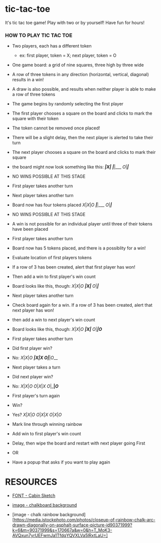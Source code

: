 # tic-tac-toe
It's tic tac toe game! Play with two or by yourself! Have fun for hours!


### HOW TO PLAY TIC TAC TOE
- Two players, each has a different token
  - ex: first player, token = X; next player, token = O
- One game board: a grid of nine squares, three high by three wide
- A row of three tokens in any direction (horizontal, vertical, diagonal) results in a win!
- A draw is also possible, and results when neither player is able to make a row of three tokens

- The game begins by randomly selecting the first player
- The first player chooses a square on the board and clicks to mark the square with their token
- The token cannot be removed once placed!
- There will be a slight delay, then the next player is alerted to take their turn
- The next player chooses a square on the board and clicks to mark their square
- the board might now look something like this:
___|_X_|___
___|___|___
_O_|___|___
- NO WINS POSSIBLE AT THIS STAGE
- First player takes another turn
- Next player takes another turn
- Board now has four tokens placed
_X_|_X_|_O_
___|___|___
_O_|___|___
- NO WINS POSSIBLE AT THIS STAGE
- A win is not possible for an individual player until three of their tokens have been placed
- First player takes another turn
- Board now has 5 tokens placed, and there is a possiblity for a win!
- Evaluate location of first players tokens
- If a row of 3 has been created, alert that first player has won!
- Then add a win to first player's win count
- Board looks like this, though:
_X_|_X_|_O_
___|_X_|___
_O_|___|___
- Next player takes another turn
- Check board again for a win. If a row of 3 has been created, alert that next player has won!
- then add a win to next player's win count
- Board looks like this, though:
_X_|_X_|_O_
___|_X_|___
_O_|___|_O____
- First player takes another turn
- Did first player win?
- No:
_X_|_X_|_O_
___|_X_|_X_
_O_|___|_O___
- Next player takes a turn
- Did next player win?
- No:
_X_|_X_|_O_
_O_|_X_|_X_
_O_|___|_O___
- First player's turn again
- Win?
- Yes?
_X_|_X_|_O_
_O_|_X_|_X_
_O_|_X_|_O_
- Mark line through winning rainbow
- Add win to first player's win count
- Delay, then wipe the board and restart with next player going First
- OR
- Have a popup that asks if you want to play again


# RESOURCES

- [FONT - Cabin Sketch](https://fonts.google.com/specimen/Cabin+Sketch?preview.text=player%20one%20%2F%20player%20two%20%2F%20X%20x%20%2F%20O%20o&preview.text_type=custom)

- [image - chalkboard background](https://external-content.duckduckgo.com/iu/?u=http%3A%2F%2F4.bp.blogspot.com%2F-OpFqYklSD-k%2FUQcCXvRs9UI%2FAAAAAAAAQs8%2FuD3Mc7RhLl4%2Fs1600%2FChalkboard-background.jpg&f=1&nofb=1)

- [image - chalk rainbow background][https://media.istockphoto.com/photos/closeup-of-rainbow-chalk-arc-drawn-diagonally-on-asphalt-surface-picture-id90371999?k=6&m=90371999&s=170667a&w=0&h=T_MoK3-AVQxun7yrUEFwmJa1TfdqYQVXLVa5lRxtLaU=]
